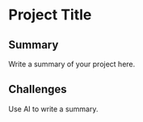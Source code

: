 # Project Title

## Summary

Write a summary of your project here.

## Challenges

Use AI to write a summary.

